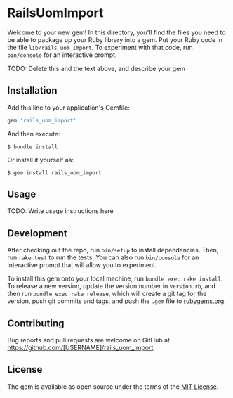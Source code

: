 # RailsUomImport

Welcome to your new gem! In this directory, you'll find the files you need to be able to package up your Ruby library into a gem. Put your Ruby code in the file `lib/rails_uom_import`. To experiment with that code, run `bin/console` for an interactive prompt.

TODO: Delete this and the text above, and describe your gem

## Installation

Add this line to your application's Gemfile:

```ruby
gem 'rails_uom_import'
```

And then execute:

    $ bundle install

Or install it yourself as:

    $ gem install rails_uom_import

## Usage

TODO: Write usage instructions here

## Development

After checking out the repo, run `bin/setup` to install dependencies. Then, run `rake test` to run the tests. You can also run `bin/console` for an interactive prompt that will allow you to experiment.

To install this gem onto your local machine, run `bundle exec rake install`. To release a new version, update the version number in `version.rb`, and then run `bundle exec rake release`, which will create a git tag for the version, push git commits and tags, and push the `.gem` file to [rubygems.org](https://rubygems.org).

## Contributing

Bug reports and pull requests are welcome on GitHub at https://github.com/[USERNAME]/rails_uom_import.


## License

The gem is available as open source under the terms of the [MIT License](https://opensource.org/licenses/MIT).
